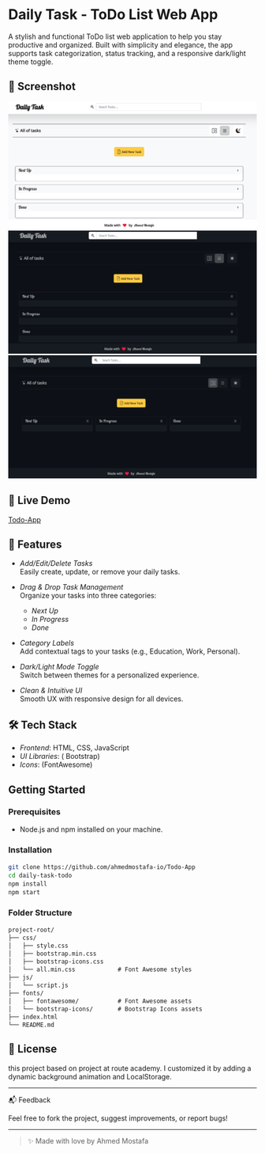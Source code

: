 # Daily Task - ToDo List Web App

A stylish and functional ToDo list web application to help you stay productive and organized. Built with simplicity and elegance, the app supports task categorization, status tracking, and a responsive dark/light theme toggle.

## 📸 Screenshot

![Screenshot - Light Mode](./images/Light.png)
![Screenshot - Dark Mode](./images/Dark.png)
![todolist-APP](./images/main.png)

## 🚀 Live Demo

[Todo-App](https://ahmedmostafa-io.github.io/Todo-App/)

## 🚀 Features

- _Add/Edit/Delete Tasks_  
  Easily create, update, or remove your daily tasks.

- _Drag & Drop Task Management_  
  Organize your tasks into three categories:

  - _Next Up_
  - _In Progress_
  - _Done_

- _Category Labels_  
  Add contextual tags to your tasks (e.g., Education, Work, Personal).

- _Dark/Light Mode Toggle_  
  Switch between themes for a personalized experience.

- _Clean & Intuitive UI_  
  Smooth UX with responsive design for all devices.

## 🛠 Tech Stack

- _Frontend_: HTML, CSS, JavaScript
- _UI Libraries_: ( Bootstrap)
- _Icons_: (FontAwesome)

## Getting Started

### Prerequisites

- Node.js and npm installed on your machine.

### Installation

````bash
git clone https://github.com/ahmedmostafa-io/Todo-App
cd daily-task-todo
npm install
npm start

````
### Folder Structure

```plaintext
project-root/
├── css/
│   ├── style.css
│   ├── bootstrap.min.css
│   ├── bootstrap-icons.css
│   └── all.min.css            # Font Awesome styles
├── js/
│   └── script.js
├── fonts/
│   ├── fontawesome/           # Font Awesome assets
│   └── bootstrap-icons/       # Bootstrap Icons assets
├── index.html
└── README.md
````

## 📄 License

this project based on project at route academy.
I customized it by adding a dynamic background animation and LocalStorage.

---

📬 Feedback

Feel free to fork the project, suggest improvements, or report bugs!

---

> ✨ Made with love by Ahmed Mostafa

```

```
